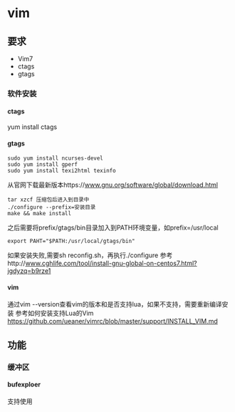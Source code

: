# vim
## 要求
* Vim7
* ctags
* gtags
### 软件安装
#### ctags
yum install ctags
#### gtags
```
sudo yum install ncurses-devel
sudo yum install gperf
sudo yum install texi2html texinfo 
```
从官网下载最新版本https://www.gnu.org/software/global/download.html
```
tar xzcf 压缩包后进入到目录中
./configure --prefix=安装目录
make && make install
```
之后需要将prefix/gtags/bin目录加入到PATH环境变量，如prefix=/usr/local
```
export PAHT="$PATH:/usr/local/gtags/bin"
```
如果安装失败,需要sh reconfig.sh，再执行./configure
参考http://www.cghlife.com/tool/install-gnu-global-on-centos7.html?jgdyzq=b9rze1

#### vim
通过vim --version查看vim的版本和是否支持lua，如果不支持，需要重新编译安装
参考如何安装支持Lua的Vim
https://github.com/ueaner/vimrc/blob/master/support/INSTALL_VIM.md

## 功能
### 缓冲区
#### bufexploer
支持使用
